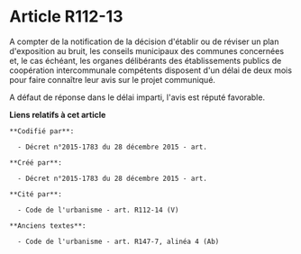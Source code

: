 # Article R112-13

A compter de la notification de la décision d'établir ou de réviser un plan d'exposition au bruit, les conseils municipaux
des communes concernées et, le cas échéant, les organes délibérants des établissements publics de coopération intercommunale
compétents disposent d'un délai de deux mois pour faire connaître leur avis sur le projet communiqué.

A défaut de réponse dans le délai imparti, l'avis est réputé favorable.

**Liens relatifs à cet article**

	**Codifié par**:

	  - Décret n°2015-1783 du 28 décembre 2015 - art.

	**Créé par**:

	  - Décret n°2015-1783 du 28 décembre 2015 - art.

	**Cité par**:

	  - Code de l'urbanisme - art. R112-14 (V)

	**Anciens textes**:

	  - Code de l'urbanisme - art. R147-7, alinéa 4 (Ab)
